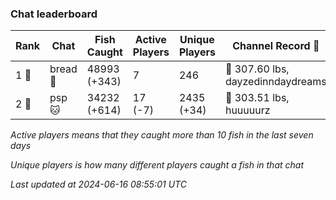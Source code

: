 ### Chat leaderboard
| Rank | Chat | Fish Caught | Active Players | Unique Players | Channel Record 🎊 |
|------|------|-------------|----------------|----------------|-------------------|
| 1 🥇  | bread 🍞 | 48993 (+343) | 7 | 246 | 🦑 307.60 lbs, dayzedinndaydreams |
| 2 🥈  | psp 🐱 | 34232 (+614) | 17 (-7) | 2435 (+34) | 🐳 303.51 lbs, huuuuurz |

_Active players means that they caught more than 10 fish in the last seven days_

_Unique players is how many different players caught a fish in that chat_

_Last updated at 2024-06-16 08:55:01 UTC_